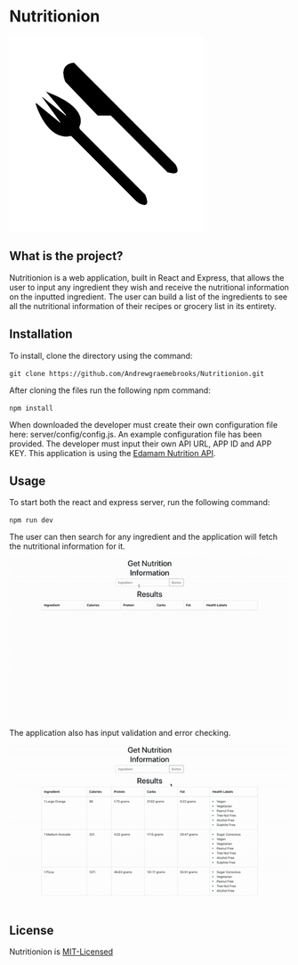 # Nutritionion

![Nutritionion](media/logo.png)

## What is the project?

Nutritionion is a web application, built in React and Express, that allows the user to input any ingredient they wish and receive the nutritional information on the inputted ingredient. The user can build a list of the ingredients to see all the nutritional information of their recipes or grocery list in its entirety.

## Installation

To install, clone the directory using the command:

`git clone https://github.com/Andrewgraemebrooks/Nutritionion.git`

After cloning the files run the following npm command:

`npm install`

When downloaded the developer must create their own configuration file here: server/config/config.js. An example configuration file has been provided. The developer must input their own API URL, APP ID and APP KEY. This application is using the [Edamam Nutrition API](https://developer.edamam.com/edamam-nutrition-api).

## Usage

To start both the react and express server, run the following command:

`npm run dev`

The user can then search for any ingredient and the application will fetch the nutritional information for it.

![Demo](media/demo.gif)

The application also has input validation and error checking.

![Error](media/error.gif)

## License

Nutritionion is [MIT-Licensed](LICENSE)
